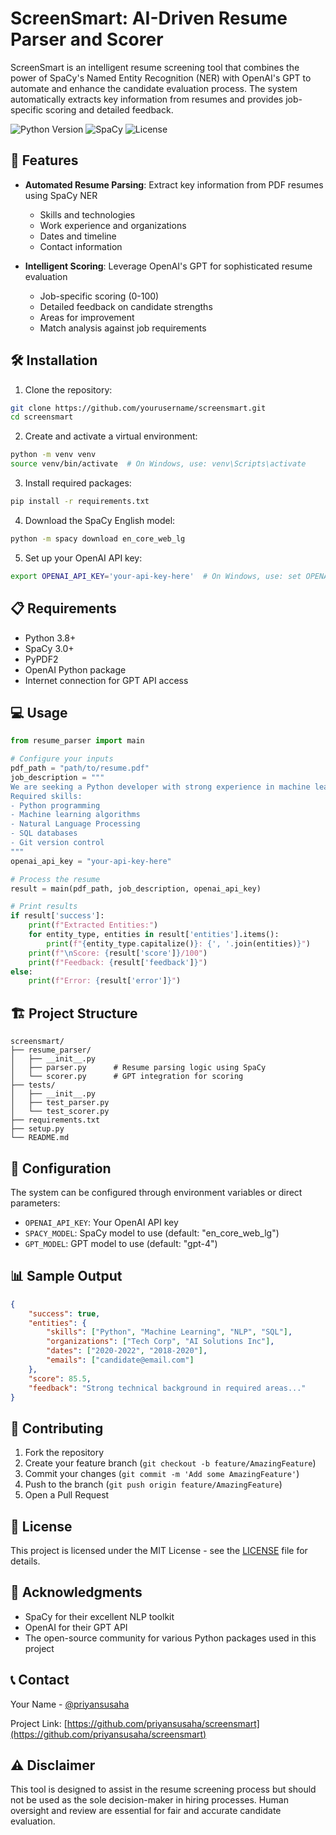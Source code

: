 # ScreenSmart: AI-Driven Resume Parser and Scorer

ScreenSmart is an intelligent resume screening tool that combines the power of SpaCy's Named Entity Recognition (NER) with OpenAI's GPT to automate and enhance the candidate evaluation process. The system automatically extracts key information from resumes and provides job-specific scoring and detailed feedback.

![Python Version](https://img.shields.io/badge/python-3.8+-blue.svg)
![SpaCy](https://img.shields.io/badge/spaCy-3.0+-blue.svg)
![License](https://img.shields.io/badge/license-MIT-green.svg)

## 🎯 Features

- **Automated Resume Parsing**: Extract key information from PDF resumes using SpaCy NER
  - Skills and technologies
  - Work experience and organizations
  - Dates and timeline
  - Contact information

- **Intelligent Scoring**: Leverage OpenAI's GPT for sophisticated resume evaluation
  - Job-specific scoring (0-100)
  - Detailed feedback on candidate strengths
  - Areas for improvement
  - Match analysis against job requirements

## 🛠️ Installation

1. Clone the repository:
```bash
git clone https://github.com/yourusername/screensmart.git
cd screensmart
```

2. Create and activate a virtual environment:
```bash
python -m venv venv
source venv/bin/activate  # On Windows, use: venv\Scripts\activate
```

3. Install required packages:
```bash
pip install -r requirements.txt
```

4. Download the SpaCy English model:
```bash
python -m spacy download en_core_web_lg
```

5. Set up your OpenAI API key:
```bash
export OPENAI_API_KEY='your-api-key-here'  # On Windows, use: set OPENAI_API_KEY=your-api-key-here
```

## 📋 Requirements

- Python 3.8+
- SpaCy 3.0+
- PyPDF2
- OpenAI Python package
- Internet connection for GPT API access

## 💻 Usage

```python
from resume_parser import main

# Configure your inputs
pdf_path = "path/to/resume.pdf"
job_description = """
We are seeking a Python developer with strong experience in machine learning and NLP.
Required skills:
- Python programming
- Machine learning algorithms
- Natural Language Processing
- SQL databases
- Git version control
"""
openai_api_key = "your-api-key-here"

# Process the resume
result = main(pdf_path, job_description, openai_api_key)

# Print results
if result['success']:
    print(f"Extracted Entities:")
    for entity_type, entities in result['entities'].items():
        print(f"{entity_type.capitalize()}: {', '.join(entities)}")
    print(f"\nScore: {result['score']}/100")
    print(f"Feedback: {result['feedback']}")
else:
    print(f"Error: {result['error']}")
```

## 🏗️ Project Structure

```
screensmart/
├── resume_parser/
│   ├── __init__.py
│   ├── parser.py      # Resume parsing logic using SpaCy
│   └── scorer.py      # GPT integration for scoring
├── tests/
│   ├── __init__.py
│   ├── test_parser.py
│   └── test_scorer.py
├── requirements.txt
├── setup.py
└── README.md
```

## 🔧 Configuration

The system can be configured through environment variables or direct parameters:

- `OPENAI_API_KEY`: Your OpenAI API key
- `SPACY_MODEL`: SpaCy model to use (default: "en_core_web_lg")
- `GPT_MODEL`: GPT model to use (default: "gpt-4")

## 📊 Sample Output

```json
{
    "success": true,
    "entities": {
        "skills": ["Python", "Machine Learning", "NLP", "SQL"],
        "organizations": ["Tech Corp", "AI Solutions Inc"],
        "dates": ["2020-2022", "2018-2020"],
        "emails": ["candidate@email.com"]
    },
    "score": 85.5,
    "feedback": "Strong technical background in required areas..."
}
```

## 🤝 Contributing

1. Fork the repository
2. Create your feature branch (`git checkout -b feature/AmazingFeature`)
3. Commit your changes (`git commit -m 'Add some AmazingFeature'`)
4. Push to the branch (`git push origin feature/AmazingFeature`)
5. Open a Pull Request

## 📝 License

This project is licensed under the MIT License - see the [LICENSE](LICENSE) file for details.

## 🙏 Acknowledgments

- SpaCy for their excellent NLP toolkit
- OpenAI for their GPT API
- The open-source community for various Python packages used in this project

## 📞 Contact

Your Name - [@priyansusaha](https://twitter.com/priyansusaha)

Project Link: [https://github.com/priyansusaha/screensmart](https://github.com/priyansusaha/screensmart)

## ⚠️ Disclaimer

This tool is designed to assist in the resume screening process but should not be used as the sole decision-maker in hiring processes. Human oversight and review are essential for fair and accurate candidate evaluation.
